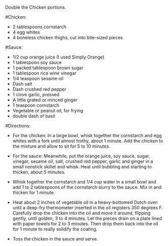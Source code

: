 Double the Chicken portions.

#Chicken:

 - 2 tablespoons cornstarch
- 4 egg whites
- 4 boneless chicken thighs, cut into bite-sized pieces

#Sauce:
- 1/2 cup orange juice (I used Simply Orange)
- 1 tablespoon soy sauce
- 1 packed tablespoon brown sugar
- 1 tablespoon rice wine vinegar
- 1/4 teaspoon sesame oil
- Dash salt
- Dash crushed red pepper
- 1 clove garlic, pressed
- A little grated or minced ginger
- 1 teaspoon cornstarch
- Vegetable or peanut oil, for frying
- double dash of basil


#Directions:
- For the chicken: In a large bowl, whisk together the cornstarch and egg whites with a fork until almost frothy, about 1 minute. Add the chicken to the mixture and allow to sit for 5 to 10 minutes.

- For the sauce: Meanwhile, put the orange juice, soy sauce, sugar, vinegar, sesame oil, salt, crushed red pepper, garlic and ginger in a small nonstick skillet and whisk. Heat until bubbling and starting to thicken, about 5 minutes.

- Whisk together the cornstarch and 1/4 cup water in a small bowl and add 1 to 2 tablespoons of the cornstarch slurry to the sauce. Mix in and thicken for 1 minute.

- Heat about 2 inches of vegetable oil in a heavy-bottomed Dutch oven until a deep-fry thermometer inserted in the oil registers 350 degrees F. Carefully drop the chicken into the oil and move it around, flipping gently, until golden, 3 to 4 minutes. Let the pieces drain on a plate lined with paper towels for 2 to 3 minutes. Then drop them back into the oil for 1 minute to really solidify the coating.

- Toss the chicken in the sauce and serve.
